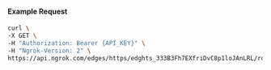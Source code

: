 <!-- Code generated for API Clients. DO NOT EDIT. -->

#### Example Request

```bash
curl \
-X GET \
-H "Authorization: Bearer {API_KEY}" \
-H "Ngrok-Version: 2" \
https://api.ngrok.com/edges/https/edghts_333B3Fh7EXfriDvC8p1loJAnLRL/routes/edghtsrt_333B39YDF4PQEbG7Cc1pZB7LQrS/oauth
```
